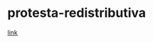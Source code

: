 # protesta-redistributiva
 

[link](https://franciscomeneses.github.io/protesta-redistributiva/resumen-extendido.pdf)
